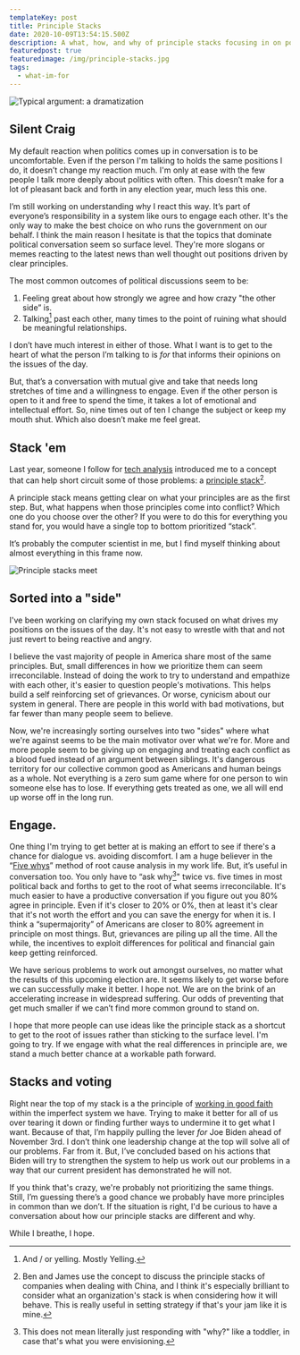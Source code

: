 ```yaml
---
templateKey: post
title: Principle Stacks
date: 2020-10-09T13:54:15.500Z
description: A what, how, and why of principle stacks focusing in on political principles
featuredpost: true
featuredimage: /img/principle-stacks.jpg
tags:
  - what-im-for
---
```

![Typical argument: a dramatization](/img/typical-argument.jpg)

## Silent Craig

My default reaction when politics comes up in conversation is to be uncomfortable. Even if the person I'm talking to holds the same positions I do, it doesn’t change my reaction much. I'm only at ease with the few people I talk more deeply about politics with often. This doesn’t make for a lot of pleasant back and forth in any election year, much less this one.

I’m still working on understanding why I react this way. It’s part of everyone’s responsibility in a system like ours to engage each other. It's the only way to make the best choice on who runs the government on our behalf. I think the main reason I hesitate is that the topics that dominate political conversation seem so surface level. They're more slogans or memes reacting to the latest news than well thought out positions driven by clear principles.

The most common outcomes of political discussions seem to be: 

1. Feeling great about how strongly we agree and how crazy "the other side” is. 
2. Talking[^1] past each other, many times to the point of ruining what should be meaningful relationships.

[^1]: And / or yelling. Mostly Yelling.

I don’t have much interest in either of those. What I want is to get to the heart of what the person I’m talking to is *for* that informs their opinions on the issues of the day.

But, that’s a conversation with mutual give and take that needs long stretches of time and a willingness to engage. Even if the other person is open to it and free to spend the time, it takes a lot of emotional and intellectual effort. So, nine times out of ten I change the subject or keep my mouth shut. Which also doesn’t make me feel great.

## Stack 'em

Last year, someone I follow for [tech analysis](https://stratechery.com) introduced me to a concept that can help short circuit some of those problems: a [principle stack](https://exponent.fm/episode-177-principle-stacks/)[^2].

[^2]: Ben and James use the concept to discuss the principle stacks of companies when dealing with China, and I think it's especially brilliant to consider what an organization's stack is when considering how it will behave. This is really useful in setting strategy if that's your jam like it is mine.

A principle stack means getting clear on what your principles are as the first step. But, what happens when those principles come into conflict? Which one do you choose over the other? If you were to do this for everything you stand for, you would have a single top to bottom prioritized “stack”.

It’s probably the computer scientist in me, but I find myself thinking about almost everything in this frame now.

![Principle stacks meet](/img/principle-stacks.jpg)

## Sorted into a "side"

I've been working on clarifying my own stack focused on what drives my positions on the issues of the day. It's not easy to wrestle with that and not just revert to being reactive and angry.

I believe the vast majority of people in America share most of the same principles. But, small differences in how we prioritize them can seem irreconcilable. Instead of doing the work to try to understand and empathize with each other, it's easier to question people's motivations. This helps build a self reinforcing set of grievances. Or worse, cynicism about our system in general. There are people in this world with bad motivations, but far fewer than many people seem to believe.

Now, we're increasingly sorting ourselves into two "sides" where what we're against seems to be the main motivator over what we're for. More and more people seem to be giving up on engaging and treating each conflict as a blood fued instead of an argument between siblings. It's dangerous territory for our collective common good as Americans and human beings as a whole. Not everything is a zero sum game where for one person to win someone else has to lose. If everything gets treated as one, we all will end up worse off in the long run.

## Engage.

One thing I'm trying to get better at is making an effort to see if there's a chance for dialogue vs. avoiding discomfort. I am a huge believer in the “[Five whys](https://www.youtube.com/watch?v=SrlYkx41wEE)” method of root cause analysis in my work life. But, it’s useful in conversation too. You only have to “ask why[^3]" twice vs. five times in most political back and forths to get to the root of what seems irreconcilable. It's much easier to have a productive conversation if you figure out you 80% agree in principle. Even if it's closer to 20% or 0%, then at least it's clear that it's not worth the effort and you can save the energy for when it is. I think a “supermajority” of Americans are closer to 80% agreement in principle on most things. But, grievances are piling up all the time. All the while, the incentives to exploit differences for political and financial gain keep getting reinforced.

[^3]: This does not mean literally just responding with "why?" like a toddler, in case that's what you were envisioning.

We have serious problems to work out amongst ourselves, no matter what the results of this upcoming election are. It seems likely to get worse before we can successfully make it better. I hope not. We are on the brink of an accelerating increase in widespread suffering. Our odds of preventing that get much smaller if we can’t find more common ground to stand on. 

I hope that more people can use ideas like the principle stack as a shortcut to get to the root of issues rather than sticking to the surface level. I'm going to try. If we engage with what the real differences in principle are, we stand a much better chance at a workable path forward.

## Stacks and voting

Right near the top of my stack is a the principle of [working in good faith](/posts/core-values) within the imperfect system we have. Trying to make it better for all of us over tearing it down or finding further ways to undermine it to get what I want. Because of that, I’m happily pulling the lever *for* Joe Biden ahead of November 3rd. I don’t think one leadership change at the top will solve all of our problems. Far from it. But, I’ve concluded based on his actions that Biden will try to strengthen the system to help us work out our problems in a way that our current president has demonstrated he will not. 

If you think that's crazy, we're probably not prioritizing the same things. Still, I’m guessing there’s a good chance we probably have more principles in common than we don’t. If the situation is right, I'd be curious to have a conversation about how our principle stacks are different and why.

While I breathe, I hope.